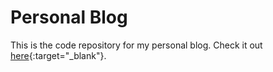 # Personal Blog

This is the code repository for my personal blog. Check it out [here](https://kaustavsen.github.io/personal_blog/){:target="_blank"}.
